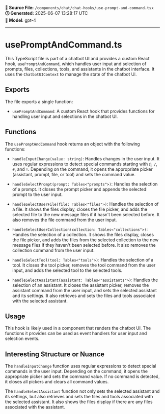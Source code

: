 **📄 Source File:** `/components/chat/chat-hooks/use-prompt-and-command.tsx`  
**🕒 Generated:** 2025-06-07 13:28:17 UTC  
**🤖 Model:** gpt-4

---

# usePromptAndCommand.ts

This TypeScript file is part of a chatbot UI and provides a custom React hook, `usePromptAndCommand`, which handles user input and selection of prompts, files, collections, tools, and assistants in the chatbot interface. It uses the `ChatbotUIContext` to manage the state of the chatbot UI.

## Exports

The file exports a single function:

- `usePromptAndCommand`: A custom React hook that provides functions for handling user input and selections in the chatbot UI.

## Functions

The `usePromptAndCommand` hook returns an object with the following functions:

- `handleInputChange(value: string)`: Handles changes in the user input. It uses regular expressions to detect special commands starting with `@`, `/`, `#`, and `!`. Depending on the command, it opens the appropriate picker (assistant, prompt, file, or tool) and sets the command value.

- `handleSelectPrompt(prompt: Tables<"prompts">)`: Handles the selection of a prompt. It closes the prompt picker and appends the selected prompt to the user input.

- `handleSelectUserFile(file: Tables<"files">)`: Handles the selection of a file. It shows the files display, closes the file picker, and adds the selected file to the new message files if it hasn't been selected before. It also removes the file command from the user input.

- `handleSelectUserCollection(collection: Tables<"collections">)`: Handles the selection of a collection. It shows the files display, closes the file picker, and adds the files from the selected collection to the new message files if they haven't been selected before. It also removes the collection command from the user input.

- `handleSelectTool(tool: Tables<"tools">)`: Handles the selection of a tool. It closes the tool picker, removes the tool command from the user input, and adds the selected tool to the selected tools.

- `handleSelectAssistant(assistant: Tables<"assistants">)`: Handles the selection of an assistant. It closes the assistant picker, removes the assistant command from the user input, and sets the selected assistant and its settings. It also retrieves and sets the files and tools associated with the selected assistant.

## Usage

This hook is likely used in a component that renders the chatbot UI. The functions it provides can be used as event handlers for user input and selection events.

## Interesting Structure or Nuance

The `handleInputChange` function uses regular expressions to detect special commands in the user input. Depending on the command, it opens the appropriate picker and sets the command value. If no command is detected, it closes all pickers and clears all command values.

The `handleSelectAssistant` function not only sets the selected assistant and its settings, but also retrieves and sets the files and tools associated with the selected assistant. It also shows the files display if there are any files associated with the assistant.